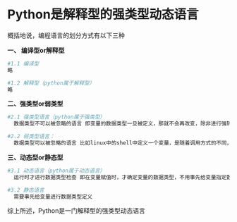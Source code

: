 # Python是解释型的强类型动态语言

概括地说，编程语言的划分方式有以下三种

**一、 编译型or解释型**

```python
#1.1 编译型
略

#1.2 解释型（python属于解释型）
略
```

**二、强类型or弱类型**

```python
#2.1 强类型语言（python属于强类型） 
  数据类型不可以被忽略的语言 即变量的数据类型一旦被定义，那就不会再改变，除非进行强转。 在python中，例如：name = 'egon'，这个变量name在被赋值的那一刻，数据类型就被确定死了，是字符型，值为'egon'。 

#2.2 弱类型语言：
  数据类型可以被忽略的语言 比如linux中的shell中定义一个变量，是随着调用方式的不同，数据类型可随意切换的那种。  
```

**三、动态型or静态型**

```python
#3.1 动态语言（python属于动态语言）
  运行时才进行数据类型检查 即在变量赋值时，才确定变量的数据类型，不用事先给变量指定数据类型  

#3.2 静态语言
  需要事先给变量进行数据类型定义  
```

综上所述，Python是一门解释型的强类型动态语言